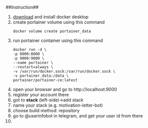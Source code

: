 ##Instruction##

1. [download](https://www.docker.com/products/docker-desktop/) and install docker desktop
2. create portainer volume using this command
   ```
   docker volume create portainer_data
   ```
3. run portainer container using this command
    ```
   docker run -d \
   -p 8000:8000 \
   -p 9000:9000 \
   --name portainer \
   --restart=always \
   -v /var/run/docker.sock:/var/run/docker.sock \
   -v portainer_data:/data \
   portainer/portainer-ce:latest
   ```
4. open your browser and go to http://localhost:9000
5. register your account there
6. got to **stack** (left-side)->add stack
7. name your stack (e.g. motivation-letter-bot)
8. choose build method: repository
9. go to @userinfobot in telegram, and get your user id from there
10. 

